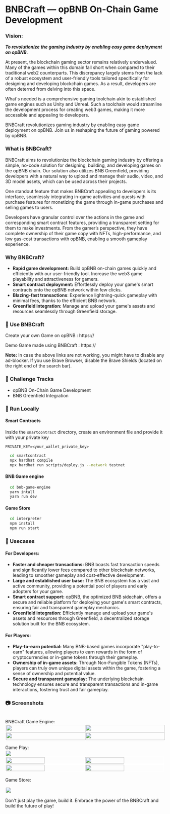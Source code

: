 ﻿# BNBCraft — opBNB On-Chain Game Development

### Vision: 
***To revolutionize the gaming industry by enabling easy game deployment on opBNB.***

At present, the blockchain gaming sector remains relatively undervalued. Many of the games within this domain fall short when compared to their traditional web2 counterparts. This discrepancy largely stems from the lack of a robust ecosystem and user-friendly tools tailored specifically for designing and developing blockchain games. As a result, developers are often deterred from delving into this space. 

What's needed is a comprehensive gaming toolchain akin to established game engines such as Unity and Unreal. Such a toolchain would streamline the development process for creating web3 games, making it more accessible and appealing to developers.

BNBCraft revolutionizes gaming industry by enabling easy game deployment on opBNB. Join us in reshaping the future of gaming powered by opBNB.

### What is BNBCraft?

BNBCraft aims to revolutionize the blockchain gaming industry by offering a simple, no-code solution for designing, building, and developing games on the opBNB chain. Our solution also utilizes BNB Greenfield, providing developers with a natural way to upload and manage their audio, video, and 3D model assets, which can be used across their projects. 

One standout feature that makes BNBCraft appealing to developers is its interface, seamlessly integrating in-game activities and quests with purchase features for monetizing the game through in-game purchases and selling games to users. 

Developers have granular control over the actions in the game and corresponding smart contract features, providing a transparent setting for them to make investments. From the gamer’s perspective, they have complete ownership of their game copy with NFTs, high-performance, and low gas-cost transactions with opBNB, enabling a smooth gameplay experience.

### Why BNBCraft?
* **Rapid game development:** Build opBNB on-chain games quickly and efficiently with our user-friendly tool. Increase the web3 game playability and attractiveness for gamers.
* **Smart contract deployment:** Effortlessly deploy your game's smart contracts onto the opBNB network within few clicks.
* **Blazing-fast transactions**: Experience lightning-quick gameplay with minimal fees, thanks to the efficient BNB network.
* **Greenfield integration:** Manage and upload your game's assets and resources seamlessly through Greenfield storage. 


### 🏪 Use BNBCraft  

Create your own Game on opBNB : https://

Demo Game made using BNBCraft : https://

**Note:** In case the above links are not working, you might have to disable any ad-blocker. If you use Brave Browser, disable the Brave Shields (located on the right end of the search bar).

### 📝 Challenge Tracks

* opBNB On-Chain Game Development
* BNB Greenfield Integration


### 🚀 Run Locally

#### Smart Contracts
Inside the `smartcontract` directory, create an environment file and provide it with your private key

```
PRIVATE_KEY=<your_wallet_private_key>
```

```bash
  cd smartcontract
  npx hardhat compile
  npx hardhat run scripts/deploy.js --network testnet
```

#### BNB Game engine

```bash
  cd bnb-game-engine
  yarn intall
  yarn run dev
```
#### Game Store

```bash
  cd interpreter
  npm install
  npm run start
```

### 👾 Usecases

#### For Developers:
* **Faster and cheaper transactions:** BNB boasts fast transaction speeds and significantly lower fees compared to other blockchain networks, leading to smoother gameplay and cost-effective development.
* **Large and established user base:** The BNB ecosystem has a vast and active community, providing a potential pool of players and early adopters for your game.
* **Smart contract support:** opBNB, the optimized BNB sidechain, offers a secure and reliable platform for deploying your game's smart contracts, ensuring fair and transparent gameplay mechanics.
* **Greenfield integration:** Efficiently manage and upload your game's assets and resources through Greenfield, a decentralized storage solution built for the BNB ecosystem.

#### For Players:
* **Play-to-earn potential:** Many BNB-based games incorporate "play-to-earn" features, allowing players to earn rewards in the form of cryptocurrencies or in-game tokens through their gameplay.
* **Ownership of in-game assets:** Through Non-Fungible Tokens (NFTs), players can truly own unique digital assets within the game, fostering a sense of ownership and potential value.
* **Secure and transparent gameplay:** The underlying blockchain technology ensures secure and transparent transactions and in-game interactions, fostering trust and fair gameplay.

### 📷 Screenshots

<br>
BNBCraft Game Engine:

<div style="display: flex; flex-wrap: wrap;">
  <div style="flex: 50%;">
    <img src="https://github.com/S1ddh4rthaG/BNBCraft/blob/main/images/ss1.png?raw=true" style="width: 100%; border: 2px solid white;" />
  </div>
  <div style="flex: 50%;">
    <img src="https://github.com/S1ddh4rthaG/BNBCraft/blob/main/images/ss3.png?raw=true" style="width: 100%; border: 2px solid white;" />
  </div>
  <div style="flex: 50%;">
    <img src="https://github.com/S1ddh4rthaG/BNBCraft/blob/main/images/ss4.png?raw=true" style="width: 100%; border: 2px solid white;" />
  </div>
  <div style="flex: 50%;">
    <img src="https://github.com/S1ddh4rthaG/BNBCraft/blob/main/images/ss5.png?raw=true" style="width: 100%; border: 2px solid white;" />
  </div>
</div>

<br>
Game Play:

<div style="display: flex;">
  <img src="https://github.com/S1ddh4rthaG/BNBCraft/blob/main/images/superman.png?raw=true"style="border: 2px solid white;"/>
</div>
<div style="display: flex;">
  <img src="https://github.com/S1ddh4rthaG/BNBCraft/blob/main/images/csgo.png?raw=true"  width="49.7%" style="border: 2px solid white;"/>
  <img src="https://github.com/S1ddh4rthaG/BNBCraft/blob/main/images/superman2.png?raw=true" width="49.7%" style="border: 2px solid white;"/>
</div>
<div style="display: flex;">
  <img src="https://github.com/S1ddh4rthaG/BNBCraft/blob/main/images/game2.png?raw=true" width="49.7%" style="border: 2px solid white;"/>
  <img src="https://github.com/S1ddh4rthaG/BNBCraft/blob/main/images/game3.png?raw=true" width="49.7%" style="border: 2px solid white;"/>
</div>

<br>
Game Store:
<p float="left">
  <img src="https://github.com/S1ddh4rthaG/BNBCraft/blob/main/images/gamestore.png?raw=true" style="border: 2px solid white;">
</p>

Don't just play the game, build it. Embrace the power of the BNBCraft and build the future of play!
